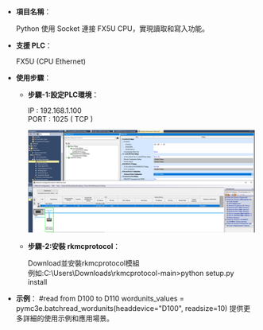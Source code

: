 
- **項目名稱**：
    
    Python 使用 Socket 連接 FX5U CPU，實現讀取和寫入功能。

- **支援 PLC**：
    
    FX5U (CPU Ethernet)

- **使用步驟**：

    - **步驟-1:設定PLC環境**：

        IP   : 192.168.1.100<br>
        PORT : 1025 ( TCP )

        ![Example Image](images/p1.png)

    - **步驟-2:安裝 rkmcprotocol**：
        
        Download並安裝rkmcprotocol模組<br>
        例如:C:\Users\Downloads\rkmcprotocol-main>python setup.py install


- **示例**：
    #read from D100 to D110
    wordunits_values = pymc3e.batchread_wordunits(headdevice="D100", readsize=10)
    提供更多詳細的使用示例和應用場景。
